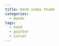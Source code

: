 ```yaml
---
title: Hand index thumb
categories:
  - Hands
tags:
  - hand
  - pointer
  - cursor
---
```

